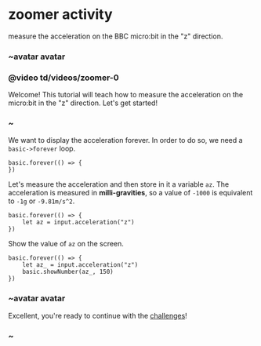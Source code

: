 # zoomer activity

measure the acceleration on the BBC micro:bit in the "z" direction.

### ~avatar avatar

### @video td/videos/zoomer-0

Welcome! This tutorial will teach how to measure the acceleration on the micro:bit in the "z" direction. Let's get started!

### ~

We want to display the acceleration forever. In order to do so, we need a `basic->forever` loop.

```
basic.forever(() => {
})
```

Let's measure the acceleration and then store in it a variable `az`. The acceleration is measured in **milli-gravities**, so a value of `-1000` is equivalent to `-1g` or `-9.81m/s^2`.

```
basic.forever(() => {
    let az = input.acceleration("z")
})
```

Show the value of `az` on the screen.

```
basic.forever(() => {
    let az_ = input.acceleration("z")
    basic.showNumber(az_, 150)
})
```

### ~avatar avatar

Excellent, you're ready to continue with the [challenges](/lessons/zoomer/challenges)!

### ~

